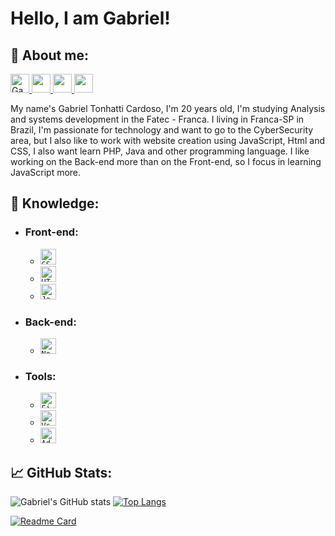<b> Hello, I am Gabriel! </b>
====================
## <b> 💬 About me:</b>

<p align="left">

  <a href="https://www.instagram.com/gabrieltonhatti/">
    <img alt="Gabriel Tonhatti | Instagram" width="30px" height = "30px" src="https://www.itabirito.mg.leg.br/imagens/insta.png/image" />
  </a>
  <a href="https://www.linkedin.com/in/gabriel-tonhatti-2480561b9/" alt="Linkedin">
    <img height=30 src="https://img.shields.io/badge/-Linkedin-0179b6?style=flat&logo=Linkedin&logoColor=white&link=https://www.linkedin.com/in/karen-abib/" />
  </a>
  <a href="https://www.facebook.com/Gabriel.Tonhatti.1" alt="Facebook">
    <img height=30 src="https://img.shields.io/badge/-Facebook-0178f8?style=flat&logo=facebook&logoColor=white&link=https://www.facebook.com/Gabriel.Tonhatti.1" />
  </a>
  <a href="mailto:gabrieltonhatti37@gmail.com" alt="Gmail">
    <img height=30 src="https://img.shields.io/badge/-Gmail-FF0000?style=flat&labelColor=FF0000&logo=gmail&logoColor=white&link=gabrieltonhatti37@gmail.com" />
  </a>

</p>

   My name's Gabriel Tonhatti Cardoso, I'm 20 years old, I'm studying Analysis and systems development in the Fatec - Franca. I living in Franca-SP in Brazil, I'm passionate for technology and want to go to the CyberSecurity area, but I also like to work with website creation using JavaScript, Html and CSS, I also want learn PHP, Java and other programming language. I like working on the Back-end more than on the Front-end, so I focus in learning JavaScript more.

  

## <b> 📖 Knowledge:</b>

* ### <b> Front-end: </b>
  + <code><img height="25" src="https://img.shields.io/badge/CSS3-264de4?style=flat&logo=css3&logoColor=white" alt="CSS3"/></code>
  + <code><img height="25" src="https://img.shields.io/badge/HTML5-dd4b25?style=flat&logo=html5&logoColor=white" alt="HTML5"/></code>
  <!-- + <code><img height="25" src="https://img.shields.io/badge/SASS-ce679a?style=flat&logo=sass&logoColor=white" alt="sass"/></code>-->
  + <code><img height="25" src="https://img.shields.io/badge/JavaScript-F7DF1E?style=flat&logo=javascript&logoColor=black" alt="JavaScript"/></code>

  <!-- + ### <b> Libraries and Frameworks </b>
     - <code><img height="25" src="https://img.shields.io/badge/React-000000?style=flat&logo=React" alt="React"/></code>
      - <code><img height="25" src="https://img.shields.io/badge/VueJs-000000?style=flat&logo=Vue.Js" alt="VueJs"/></code>
    - <code><img height="25" src="https://img.shields.io/badge/jQuery-0069b2?style=flat&logo=JQuery&logoColor=21ace2" alt="JQuery"/></code>
     - <code><img height="25" src="https://img.shields.io/badge/Angular-ffffff?style=flat&logo=Angular&logoColor=dd0031" alt="Angular"/></code>
    - <code><img height="25" src="https://img.shields.io/badge/Bootstrap-ffffff?style=flat&logo=bootstrap" alt="Bootstrap"/></code> -->
    
* ### <b> Back-end: </b>
  + <code><img height="25" src="https://img.shields.io/badge/NodeJs-sucess?style=flat&logo=node.js&logoColor=black" alt="NodeJs"/></code>
  <!-- + <code><img height="25" src="https://img.shields.io/badge/Java-aa1117?style=flat&logo=Java&logoColor=white" alt="Java"/></code>
  + <code><img height="25" src="https://img.shields.io/badge/PHP-7377ad?style=flat&logo=php&logoColor=black" alt="PHP"/></code>
  + <code><img height="25" src="https://img.shields.io/badge/TypeScript-007acc?style=flat&logo=typescript&&logoColor=black" alt="TypeScript"/></code>
  + <code><img height="25" src="https://img.shields.io/badge/Python-ffd546?style=flat&logo=python&logoColor=#ffd546" alt="TypeScript"/></code> -->
  
  <!-- + ### <b> Libraries and Frameworks </b>
    - <code><img height="25" src="https://img.shields.io/badge/Express-9f8cdb?style=flat&logo=Express" alt="Express"/></code>
    - <code><img height="25" src="https://img.shields.io/badge/Laravel-ef3b2d?style=flat&logo=Laravel&logoColor=white" alt="Laravel"/></code>
     - <code><img height="25" src="https://img.shields.io/badge/Asp.Net-007cb9?style=flat&logo=.net" alt="Asp.Net"/></code>
      - <code><img height="25" src="https://img.shields.io/badge/django-0a2e20?style=flat&logo=django" alt="django"/></code>
      - <code><img height="25" src="https://img.shields.io/badge/Spring Boot-000000?style=flat&logo=springboot" alt="Spring Boot"/></code> -->

<!-- * ### <b> DataBase: </b>
  +  <code><img height="25" src="https://img.shields.io/badge/MySQL-000000?style=flat&logo=mysql&logoColor=" alt="MySQL"/></code>
  +  <code><img height="25" src="https://img.shields.io/badge/MongoDB-000000?style=flat&logo=mongodb" alt="MongoDB"/></code> -->

<!-- * ### <b> Mobile: </b>
  + <code><img height="25" src="https://img.shields.io/badge/flutter-00529e?style=flat&logo=flutter&logoColor=25c6fc" alt="Flutter"/></code>
  + <code><img height="25" src="https://img.shields.io/badge/Kotlin-000000?style=flat&logo=kotlin" alt="Kotlin"/></code>
  + <code><img height="25" src="https://img.shields.io/badge/React Native-000000?style=flat&logo=React" alt="React"/></code> -->
    
* ### <b> Tools: </b>
  + <code><img height="25" src="https://img.shields.io/badge/Figma-000000?style=flat&logo=figma" alt="Figma"/></code>
  + <code><img height="25" src="https://img.shields.io/badge/-VSCode-171615?style=flat&logo=Visual+Studio+Code&logoColor=white&color=0384fc" alt="Vs"/></code>
  +  <code><img height="25" src="https://img.shields.io/badge/AdobeXD-ff61f6?style=flat&logo=adobeXd&logoColor=450034" alt="AdobeXd"/></code>
  

## <b>📈 GitHub Stats:</b>

![Gabriel's GitHub stats](https://github-readme-stats.vercel.app/api?username=GabrielTonhatti&show_icons=true&theme=dracula&hide_border=true&include_all_commits=true&count_private=true)
[![Top Langs](https://github-readme-stats.vercel.app/api/top-langs/?username=GabrielTonhatti&layout=compact&theme=dracula&hide_border=true)](https://github.com/anuraghazra/github-readme-stats)

[![Readme Card](https://github-readme-stats.vercel.app/api/pin/?username=GabrielTonhatti&repo=Estudos-JavaScript&theme=dracula&show_owner=true&hide_border=true)](https://github.com/GabrielTonhatti/Estudos-JavaScript)


